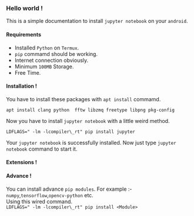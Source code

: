 ### Hello world !
This is a simple documentation to install `jupyter notebook` on your `android`.

#### Requirements
* Installed `Python` on `Termux`.
* `pip` commamd should be working.
* Internet connection obviously.
* Minimum `100MB` Storage.
* Free Time.

#### Installation !
You have to install these packages with `apt install` commamd.
```shell
apt install clang python  fftw libzmq freetype libpng pkg-config
```
Now you have to install `jupyter notebook` with a little weird method.
```shell
LDFLAGS=" -lm -lcompiler\_rt" pip install jupyter
```

Your `jupyter notebook` is successfully installed. Now just type `jupyter notebook` command to start it.

#### Extensions !

#### Advance !
You can install advance `pip modules`.
For example :- `numpy`,`tensorflow`,`opencv-python` etc.<br>
Using this wired command.<br>
`LDFLAGS=" -lm -lcompiler\_rt" pip install <Module>`